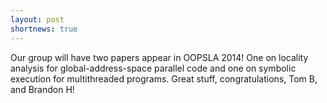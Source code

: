 ```yaml
---
layout: post
shortnews: true
---
```

Our group will have two papers appear in OOPSLA 2014! One on locality analysis for global-address-space parallel code and one on symbolic execution for multithreaded programs. Great stuff, congratulations, Tom B, and Brandon H!